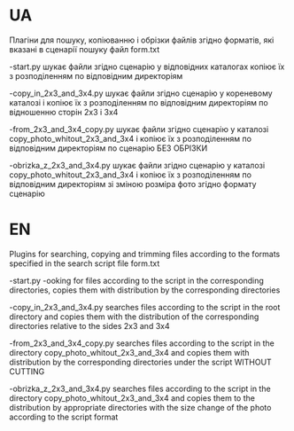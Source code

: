 # UA
Плагіни для пошуку, копіюванню і обрізки  файлів згідно форматів, які вказані в сценарії пошуку файл form.txt

-start.py
	шукає файли згідно сценарію у відповідних каталогах копіює їх з розподіленням по відповідним директоріям

-copy_in_2x3_and_3x4.py 
	шукає файли згідно сценарію у кореневому каталозі і копіює їх з розподіленням по відповідним директоріям по відношенню сторін 2х3 і 3х4

-from_2x3_and_3x4_copy.py 
	шукає файли згідно сценарію у каталозі copy_photo_whitout_2x3_and_3x4 і копіює їх з розподіленням по відповідним директоріям по сценарію БЕЗ ОБРІЗКИ

-obrizka_z_2x3_and_3x4.py 
	шукає файли згідно сценарію у каталозі copy_photo_whitout_2x3_and_3x4 і копіює їх з розподіленням по відповідним директоріям зі зміною розміра фото згідно формату сценарію

# EN
Plugins for searching, copying and trimming files according to the formats specified in the search script file form.txt

-start.py
-ooking for files according to the script in the corresponding directories, copies them with distribution by the corresponding directories

-copy_in_2x3_and_3x4.py
searches files according to the script in the root directory and copies them with the distribution of the corresponding directories relative to the sides 2х3 and 3х4

-from_2x3_and_3x4_copy.py
searches files according to the script in the directory copy_photo_whitout_2x3_and_3x4 and copies them with distribution by the corresponding directories under the script WITHOUT CUTTING

-obrizka_z_2x3_and_3x4.py
searches files according to the script in the directory copy_photo_whitout_2x3_and_3x4 and copies them to the distribution by appropriate directories with the size change of the photo according to the script format
